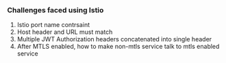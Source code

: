 ### Challenges faced using Istio

1. Istio port name contrsaint 
2. Host header and URL must match
3. Multiple JWT Authorization headers concatenated into single header 
4. After MTLS enabled, how to make non-mtls service talk to mtls enabled service
